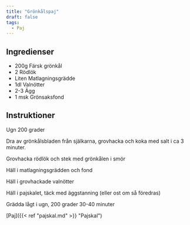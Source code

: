```yaml
---
title: "Grönkålspaj"
draft: false
tags:
  - Paj
---
```


## Ingredienser
- 200g Färsk grönkål
- 2 Rödlök
- Liten Matlagningsgrädde
- 1dl Valnötter
- 2-3 Ägg
- 1 msk Grönsaksfond

## Instruktioner
Ugn 200 grader

Dra av grönkålsbladen från själkarna, grovhacka och koka med salt i ca 3 minuter.

Grovhacka rödlök och stek med grönkålen i smör

Häll i matlagningsgrädden och fond

Häll i grovhackade valnötter

Häll i pajskalet, täck med äggstanning (eller ost om så föredras)

Grädda lågt i ugn, 200 grader 30-40 minuter

[Paj]({{< ref "pajskal.md" >}} "Pajskal")
